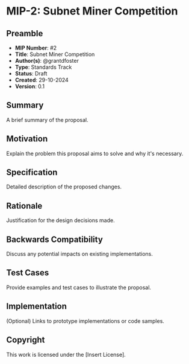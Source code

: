 # MIP-2: Subnet Miner Competition

## Preamble

- **MIP Number**: #2
- **Title**: Subnet Miner Competition
- **Author(s)**: @grantdfoster
- **Type**: Standards Track
- **Status**: Draft
- **Created**: 29-10-2024
- **Version**: 0.1

## Summary

A brief summary of the proposal.

## Motivation

Explain the problem this proposal aims to solve and why it's necessary.

## Specification

Detailed description of the proposed changes.

## Rationale

Justification for the design decisions made.

## Backwards Compatibility

Discuss any potential impacts on existing implementations.

## Test Cases

Provide examples and test cases to illustrate the proposal.

## Implementation

(Optional) Links to prototype implementations or code samples.

## Copyright

This work is licensed under the [Insert License].
